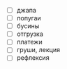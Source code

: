 - [ ] джапа
- [ ] попугаи
- [ ] бусины
- [ ] отгрузка
- [ ] платежи
- [ ] груши, лекция
- [ ] рефлексия 